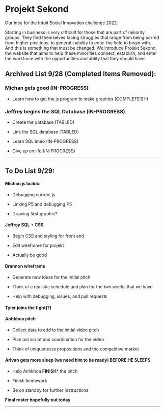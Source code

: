 # Projekt Sekond
Our idea for the Intuit Social Innovation challenge 2022.

Starting in business is very difficult for those that are part of minority groups. They find themselves facing struggles that range from being barred from higher positions, to general inability to enter the field to begin with. And this is something that must be changed. We introduce Projekt Sekond, the website that aims to help these minorities connect, establish, and enter the workforce with the opportunities and ablity that they should have.

## Archived List 9/28 (Completed Items Removed):

### Michan gets good (IN-PROGRESS)
    
- Learn how to get the js program to make graphics (COMPLETEISH)
    
### Jeffrey begins the SQL Database (IN-PROGRESS)

- Create the database (TABLED)
    
- Link the SQL database (TABLED)
    
- Learn SQL lmao (IN-PROGRESS)
    
- Give up on life (IN-PROGRESS)

---

## To Do List 9/29:

#### Michan js builds:

- Debugging current js
        
- Linking P5 and debugging P5
        
- Drawing first graphic?
        
#### Jeffrey SQL + CSS
        
- Begin CSS and styling for front end
        
- Edit wireframe for projekt
        
- Actually be good
        
#### Brannon wireframe

- Generate new ideas for the initial pitch
        
- Think of a realistic schedule and plan for the two weeks that we have
        
- Help with debugging, issues, and pull requests
        
#### Tyler joins the fight(?)

#### Anhkhoa pitch

- Collect data to add to the initial video pitch
        
- Plan out script and coordination for the video
        
- Think of uniquenesss propositions and the competitive market
        
#### Arivan gets more sleep (we need him to be ready) **BEFORE HE SLEEPS**

- Help Anhkhoa **FINISH*** the pitch

- Finish homework

- Be on standby for further instructions

**Final roster hopefully out today**

---

